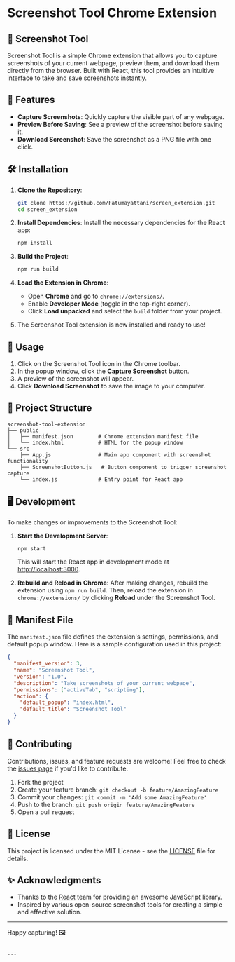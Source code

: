 # Screenshot Tool Chrome Extension

## 📸 Screenshot Tool

Screenshot Tool is a simple Chrome extension that allows you to capture screenshots of your current webpage, preview them, and download them directly from the browser. Built with React, this tool provides an intuitive interface to take and save screenshots instantly.

## 🚀 Features

- **Capture Screenshots**: Quickly capture the visible part of any webpage.
- **Preview Before Saving**: See a preview of the screenshot before saving it.
- **Download Screenshot**: Save the screenshot as a PNG file with one click.

## 🛠️ Installation

1. **Clone the Repository**:
    ```bash
    git clone https://github.com/Fatumayattani/screen_extension.git
    cd screen_extension
    ```

2. **Install Dependencies**:
    Install the necessary dependencies for the React app:
    ```bash
    npm install
    ```

3. **Build the Project**:
    ```bash
    npm run build
    ```

4. **Load the Extension in Chrome**:
   - Open **Chrome** and go to `chrome://extensions/`.
   - Enable **Developer Mode** (toggle in the top-right corner).
   - Click **Load unpacked** and select the `build` folder from your project.

5. The Screenshot Tool extension is now installed and ready to use!

## 📖 Usage

1. Click on the Screenshot Tool icon in the Chrome toolbar.
2. In the popup window, click the **Capture Screenshot** button.
3. A preview of the screenshot will appear.
4. Click **Download Screenshot** to save the image to your computer.

## 📂 Project Structure

```
screenshot-tool-extension
├── public
│   ├── manifest.json        # Chrome extension manifest file
│   └── index.html           # HTML for the popup window
└── src
    ├── App.js               # Main app component with screenshot functionality
    ├── ScreenshotButton.js   # Button component to trigger screenshot capture
    └── index.js             # Entry point for React app
```

## 🖥️ Development

To make changes or improvements to the Screenshot Tool:

1. **Start the Development Server**:
    ```bash
    npm start
    ```

   This will start the React app in development mode at [http://localhost:3000](http://localhost:3000).

2. **Rebuild and Reload in Chrome**:
   After making changes, rebuild the extension using `npm run build`. Then, reload the extension in `chrome://extensions/` by clicking **Reload** under the Screenshot Tool.

## 📜 Manifest File

The `manifest.json` file defines the extension's settings, permissions, and default popup window. Here is a sample configuration used in this project:

```json
{
  "manifest_version": 3,
  "name": "Screenshot Tool",
  "version": "1.0",
  "description": "Take screenshots of your current webpage",
  "permissions": ["activeTab", "scripting"],
  "action": {
    "default_popup": "index.html",
    "default_title": "Screenshot Tool"
  }
}
```

## 🤝 Contributing

Contributions, issues, and feature requests are welcome! Feel free to check the [issues page](https://github.com/Fatumayattani/screen_extension/issues) if you'd like to contribute.

1. Fork the project
2. Create your feature branch: `git checkout -b feature/AmazingFeature`
3. Commit your changes: `git commit -m 'Add some AmazingFeature'`
4. Push to the branch: `git push origin feature/AmazingFeature`
5. Open a pull request

## 📝 License

This project is licensed under the MIT License - see the [LICENSE](LICENSE) file for details.

## ✨ Acknowledgments

- Thanks to the [React](https://reactjs.org/) team for providing an awesome JavaScript library.
- Inspired by various open-source screenshot tools for creating a simple and effective solution.

---

Happy capturing! 🖼️
```

---

